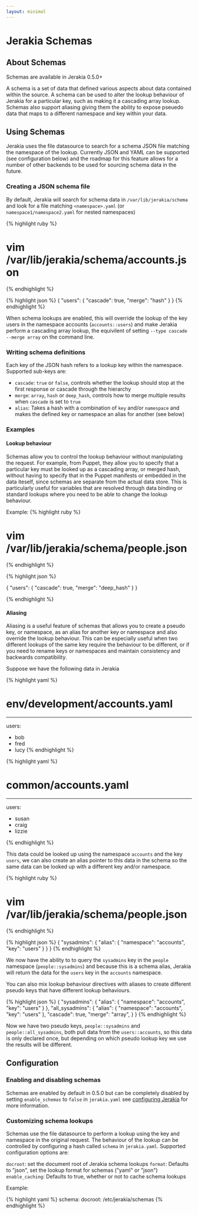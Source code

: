 ```yaml
---
layout: minimal
---
```


# Jerakia Schemas

## About Schemas

Schemas are available in Jerakia 0.5.0+

A schema is a set of data that defined various aspects about data contained within the source.  A schema can be used to alter the lookup behaviour of Jerakia for a particular key, such as making it a cascading array lookup.  Schemas also support aliasing giving them the ability to expose pseuedo data that maps to a different namespace and key within your data.

## Using Schemas

Jerakia uses the file datasource to search for a schema JSON file matching the namespace of the lookup.  Currently JSON and YAML can be supported (see configuration below) and the roadmap for this feature allows for a number of other backends to be used for sourcing schema data in the future.

### Creating a JSON schema file

By default, Jerakia will search for schema data in `/var/lib/jerakia/schema` and look for a file matching `<namespace>.yaml` (or `namespace1/namespace2.yaml` for nested namespaces)

{% highlight ruby %}
# vim /var/lib/jerakia/schema/accounts.json
{% endhighlight %}

{% highlight json %}
{
  "users": {
    "cascade": true,
    "merge": "hash"
  }
}
{% endhighlight %}

When schema lookups are enabled, this will override the lookup of the key users in the namespace accounts (`accounts::users`) and make Jerakia perform a cascading array lookup, the equivilent of setting `--type cascade --merge array` on the command line.

### Writing schema definitions

Each key of the JSON hash refers to a lookup key within the namespace.  Supported sub-keys are:

* `cascade`:  `true` or `false`, controls whether the lookup should stop at the first response or cascade through the hierarchy
* `merge`: `array`, `hash` or `deep_hash`, controls how to merge multiple results when `cascade` is set to `true`
* `alias`: Takes a hash with a combination of `key` and/or `namespace` and makes the defined key or namespace an alias for another (see below)

### Examples

#### Lookup behaviour

Schemas allow you to control the lookup behaviour without manipulating the request.  For example, from Puppet, they allow you to specify that a particular key must be looked up as a cascading array, or merged hash, without having to specify that in the Puppet manifests or embedded in the data iteself, since schemas are separate from the actual data store.  This is particularly useful for variables that are resolved through data binding or standard lookups where you need to be able to change the lookup behaviour.

Example:
{% highlight ruby %}
# vim /var/lib/jerakia/schema/people.json
{% endhighlight %}

{% highlight json %}

{
  "users": {
    "cascade": true,
    "merge": "deep_hash"
  }
}

{% endhighlight %}

#### Aliasing

Aliasing is a useful feature of schemas that allows you to create a pseudo key, or namespace, as an alias for another key or namespace and also override the lookup behaviour.  This can be especially useful when two different lookups of the same key require the behaviour to be different, or if you need to rename keys or namespaces and maintain consistency and backwards compatibility.

Suppose we have the following data in Jerakia

{% highlight yaml %}
# env/development/accounts.yaml
---
users:
  - bob
  - fred
  - lucy
{% endhighlight %}

{% highlight yaml %}
# common/accounts.yaml
---
users:
  - susan
  - craig
  - lizzie

{% endhighlight %}

This data could be looked up using the namespace `accounts` and the key `users`, we can also create an alias pointer to this data in the schema so the same data can be looked up with a different key and/or namespace.

{% highlight ruby %}
# vim /var/lib/jerakia/schema/people.json
{% endhighlight %}

{% highlight json %}
{
  "sysadmins": {
    "alias": {
      "namespace": "accounts",
      "key": "users"
    }
  }
}
{% endhighlight %}

We now have the ability to to query the `sysadmins` key in the `people` namespace (`people::sysadmins`) and because this is a schema alias, Jerakia will return the data for the `users` key in the `accounts` namespace.

You can also mix lookup behaviour directives with aliases to create different pseudo keys that have different lookup behaviours.

{% highlight json %}
{
  "sysadmins": {
    "alias": {
      "namespace": "accounts",
      "key": "users"
    }
  },
  "all_sysadmins": {
    "alias": {
      "namespace": "accounts",
      "key": "users"
    },
    "cascade": true,
    "merge": "array",
  }
}
{% endhighlight %}

Now we have two pseudo keys, `people::sysadmins` and `people::all_sysadmins`, both pull data from the `users::accounts`, so this data is only declared once, but depending on which pseudo lookup key we use the results will be different.

## Configuration

### Enabling and disabling schemas

Schemas are enabled by default in 0.5.0 but can be completely disabled by setting `enable_schemas` to `false` in `jerakia.yaml` see [configuring Jerakia](/basics/configure/) for more information.

### Customizing schema lookups

Schemas use the file datasource to perform a lookup using the key and namespace in the original request.  The behaviour of the lookup can be controlled by configuring a hash called `schema` in `jerakia.yaml`.  Supported configuration options are:

`docroot`: set the document root of Jerakia schema lookups
`format`: Defaults to "json", set the lookup format for schemas ("yaml" or "json")
`enable_caching`: Defaults to true, whether or not to cache schema lookups

Example:

{% highlight yaml %}
schema:
  docroot: /etc/jerakia/schemas
{% endhighlight %}
